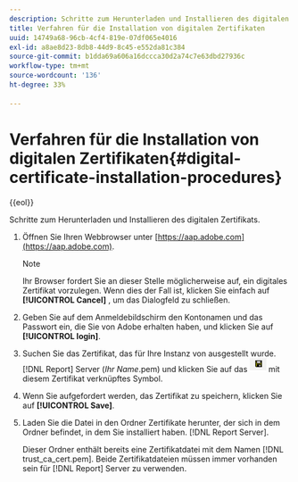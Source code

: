 ```yaml
---
description: Schritte zum Herunterladen und Installieren des digitalen Zertifikats.
title: Verfahren für die Installation von digitalen Zertifikaten
uuid: 14749a68-96cb-4cf4-819e-07df065e4016
exl-id: a8ae8d23-8db8-44d9-8c45-e552da81c384
source-git-commit: b1dda69a606a16dccca30d2a74c7e63dbd27936c
workflow-type: tm+mt
source-wordcount: '136'
ht-degree: 33%

---
```


# Verfahren für die Installation von digitalen Zertifikaten{#digital-certificate-installation-procedures}

{{eol}}

Schritte zum Herunterladen und Installieren des digitalen Zertifikats.

1. Öffnen Sie Ihren Webbrowser unter [https://aap.adobe.com](https://aap.adobe.com).

   >[!NOTE]
   >
   >Ihr Browser fordert Sie an dieser Stelle möglicherweise auf, ein digitales Zertifikat vorzulegen. Wenn dies der Fall ist, klicken Sie einfach auf **[!UICONTROL Cancel]** , um das Dialogfeld zu schließen.

1. Geben Sie auf dem Anmeldebildschirm den Kontonamen und das Passwort ein, die Sie von Adobe erhalten haben, und klicken Sie auf **[!UICONTROL login]**.
1. Suchen Sie das Zertifikat, das für Ihre Instanz von ausgestellt wurde. [!DNL Report] Server (*Ihr Name*.pem) und klicken Sie auf das ![](assets/btn_save_certificatedownload.PNG) mit diesem Zertifikat verknüpftes Symbol.
1. Wenn Sie aufgefordert werden, das Zertifikat zu speichern, klicken Sie auf **[!UICONTROL Save]**.
1. Laden Sie die Datei in den Ordner Zertifikate herunter, der sich in dem Ordner befindet, in dem Sie installiert haben. [!DNL Report Server].

   Dieser Ordner enthält bereits eine Zertifikatdatei mit dem Namen [!DNL trust_ca_cert.pem]. Beide Zertifikatdateien müssen immer vorhanden sein für [!DNL Report] Server zu verwenden.
